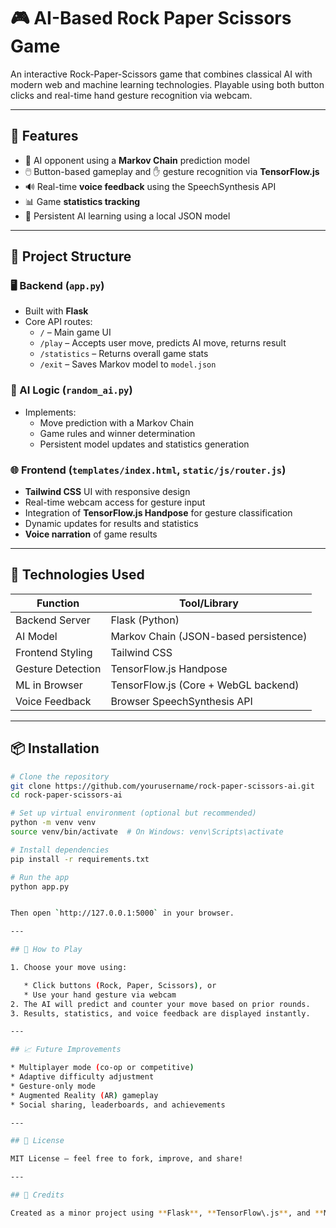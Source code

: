 # 🎮 AI-Based Rock Paper Scissors Game

An interactive Rock-Paper-Scissors game that combines classical AI with modern web and machine learning technologies. Playable using both button clicks and real-time hand gesture recognition via webcam.

---

## 🚀 Features

* 🤖 AI opponent using a **Markov Chain** prediction model
* 🖱️ Button-based gameplay and ✋ gesture recognition via **TensorFlow.js**
* 🔊 Real-time **voice feedback** using the SpeechSynthesis API
* 📊 Game **statistics tracking**
* 💾 Persistent AI learning using a local JSON model

---

## 🔧 Project Structure

### 🖥️ Backend (`app.py`)
* Built with **Flask**
* Core API routes:
  - `/` – Main game UI
  - `/play` – Accepts user move, predicts AI move, returns result
  - `/statistics` – Returns overall game stats
  - `/exit` – Saves Markov model to `model.json`

### 🧠 AI Logic (`random_ai.py`)
* Implements:
  - Move prediction with a Markov Chain
  - Game rules and winner determination
  - Persistent model updates and statistics generation

### 🌐 Frontend (`templates/index.html`, `static/js/router.js`)
* **Tailwind CSS** UI with responsive design
* Real-time webcam access for gesture input
* Integration of **TensorFlow.js Handpose** for gesture classification
* Dynamic updates for results and statistics
* **Voice narration** of game results

---

## 🧰 Technologies Used

| Function           | Tool/Library                                      |
|--------------------|---------------------------------------------------|
| Backend Server     | Flask (Python)                                    |
| AI Model           | Markov Chain (JSON-based persistence)             |
| Frontend Styling   | Tailwind CSS                                      |
| Gesture Detection  | TensorFlow.js Handpose                            |
| ML in Browser      | TensorFlow.js (Core + WebGL backend)              |
| Voice Feedback     | Browser SpeechSynthesis API                       |

---

## 📦 Installation

```bash
# Clone the repository
git clone https://github.com/yourusername/rock-paper-scissors-ai.git
cd rock-paper-scissors-ai

# Set up virtual environment (optional but recommended)
python -m venv venv
source venv/bin/activate  # On Windows: venv\Scripts\activate

# Install dependencies
pip install -r requirements.txt

# Run the app
python app.py


Then open `http://127.0.0.1:5000` in your browser.

---

## 🎯 How to Play

1. Choose your move using:

   * Click buttons (Rock, Paper, Scissors), or
   * Use your hand gesture via webcam
2. The AI will predict and counter your move based on prior rounds.
3. Results, statistics, and voice feedback are displayed instantly.

---

## 📈 Future Improvements

* Multiplayer mode (co-op or competitive)
* Adaptive difficulty adjustment
* Gesture-only mode
* Augmented Reality (AR) gameplay
* Social sharing, leaderboards, and achievements

---

## 📝 License

MIT License – feel free to fork, improve, and share!

---

## 🙌 Credits

Created as a minor project using **Flask**, **TensorFlow\.js**, and **Markov Chains**.

